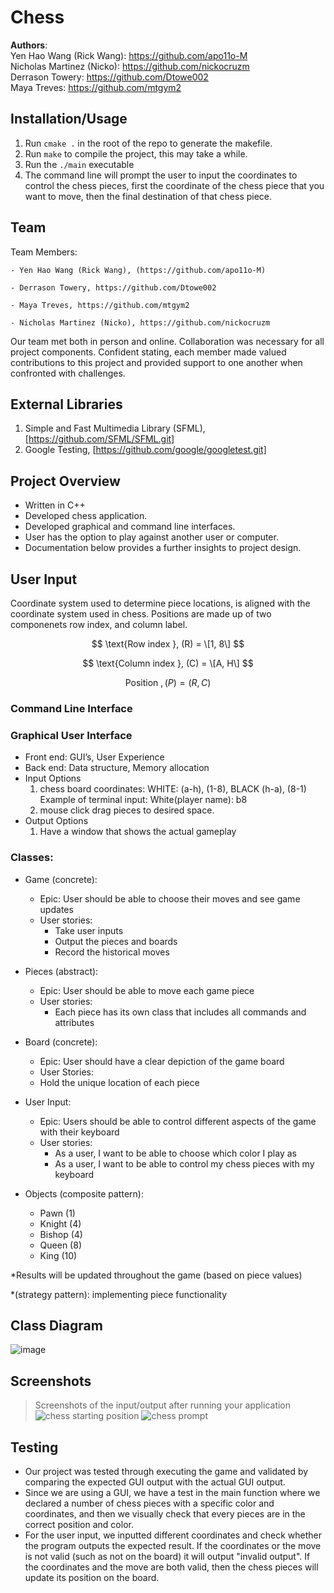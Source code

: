 # Chess

**Authors**:<br>
Yen Hao Wang (Rick Wang): https://github.com/apo11o-M<br>
Nicholas Martinez (Nicko): https://github.com/nickocruzm<br>
Derrason Towery: https://github.com/Dtowe002<br>
Maya Treves: https://github.com/mtgym2<br>

## Installation/Usage
1. Run `cmake .` in the root of the repo to generate the makefile.
2. Run `make` to compile the project, this may take a while.
3. Run the `./main` executable
4. The command line will prompt the user to input the coordinates to control the chess pieces, first the coordinate of the chess piece that you want to move, then the final destination of that chess piece.

## Team 
Team Members:

 	- Yen Hao Wang (Rick Wang), (https://github.com/apo11o-M)
  
 	- Derrason Towery, https://github.com/Dtowe002
  
  	- Maya Treves, https://github.com/mtgym2
   
   	- Nicholas Martinez (Nicko), https://github.com/nickocruzm
  
Our team met both in person and online. Collaboration was necessary for all project components. Confident stating, each member made valued contributions to this project and provided support to one another when confronted with challenges.

## External Libraries
1. Simple and Fast Multimedia Library (SFML), [https://github.com/SFML/SFML.git]
2. Google Testing, [https://github.com/google/googletest.git]

## Project Overview
- Written in C++
- Developed chess application. 
- Developed graphical and command line interfaces.
- User has the option to play against another user or computer.
- Documentation below provides a further insights to project design.

## User Input

Coordinate system used to determine piece locations, is aligned with the coordinate system used in chess. Positions are made up of two componenets row index, and column label.

$$ \text{Row index }, (R) = \[1, 8\] $$

$$ \text{Column index }, (C) = \[A, H\] $$

$$ \text{Position }, (P) = (R,C) $$

### Command Line Interface

### Graphical User Interface


 - Front end: GUI’s, User Experience
 - Back end: Data structure, Memory allocation
 - Input Options
    1. chess board coordinates:   WHITE:  (a-h), (1-8), BLACK (h-a), (8-1)
       Example of terminal input: White(player name): b8
    3. mouse click drag pieces to desired space.
 - Output Options
    1. Have a window that shows the actual gameplay

### Classes:
- Game (concrete):
  - Epic: User should be able to choose their moves and see game updates
  - User stories: 
    - Take user inputs
    - Output the pieces and boards
    - Record the historical moves
- Pieces (abstract):
  - Epic: User should be able to move each game piece
  - User stories:
    - Each piece has its own class that includes all commands and attributes
- Board (concrete):
  - Epic: User should have a clear depiction of the game board
  - User Stories:
   - Hold the unique location of each piece
- User Input:
  - Epic: Users should be able to control different aspects of the game with their keyboard
  - User stories:
    - As a user, I want to be able to choose which color I play as
    - As a user, I want to be able to control my chess pieces with my keyboard
   

- Objects (composite pattern):
  - Pawn (1)
  - Knight (4)
  - Bishop (4)
  - Queen (8)
  - King (10)

*Results will be updated throughout the game (based on piece values)

*(strategy pattern): implementing piece functionality
 
## Class Diagram
![image](https://user-images.githubusercontent.com/89518835/145036362-84267055-8d74-4c2c-8be1-ba7e1684d342.png)

## Screenshots
 > Screenshots of the input/output after running your application
![chess starting position](https://user-images.githubusercontent.com/89518835/145055572-d1670d39-c054-43f4-be5a-03f4157fe43e.png)
![chess prompt](https://user-images.githubusercontent.com/89518835/145055596-8bbf2944-35ba-4699-96e2-4e9e4c81167a.png)



## Testing
- Our project was tested through executing the game and validated by comparing the expected GUI output with the actual GUI output.
- Since we are using a GUI, we have a test in the main function where we declared a number of chess pieces with a specific color and coordinates, and then we visually check that every pieces are in the correct position and color.
- For the user input, we inputted different coordinates and check whether the program outputs the expected result. If the coordinates or the move is not valid (such as not on the board) it will output "invalid output". If the coordinates and the move are both valid, then the chess pieces will update its position on the board.
